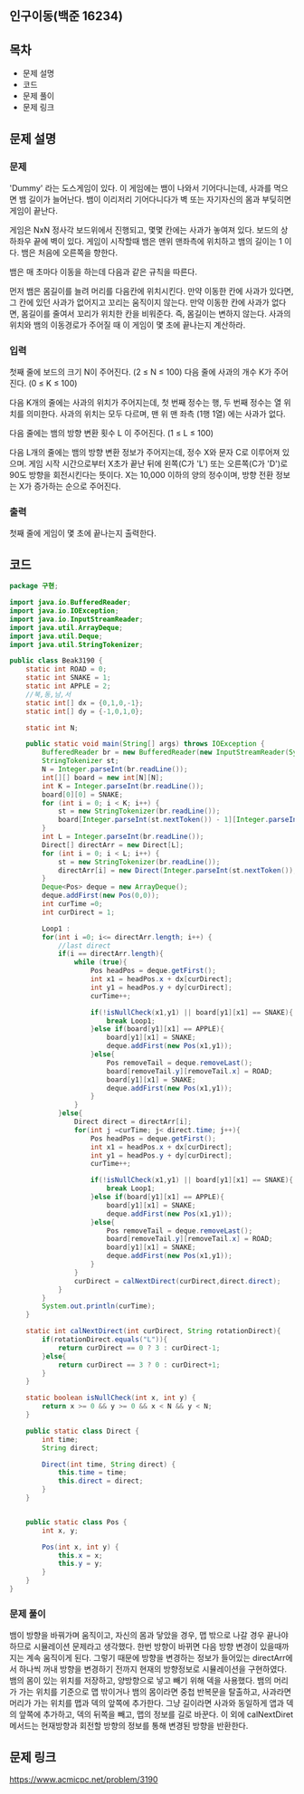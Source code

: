 ## 인구이동(백준 16234)
## 목차
- 문제 설명
- 코드
- 문제 풀이
- 문제 링크


## 문제 설명
### 문제
'Dummy' 라는 도스게임이 있다. 이 게임에는 뱀이 나와서 기어다니는데, 사과를 먹으면 뱀 길이가 늘어난다. 뱀이 이리저리 기어다니다가 벽 또는 자기자신의 몸과 부딪히면 게임이 끝난다.

게임은 NxN 정사각 보드위에서 진행되고, 몇몇 칸에는 사과가 놓여져 있다. 보드의 상하좌우 끝에 벽이 있다. 게임이 시작할때 뱀은 맨위 맨좌측에 위치하고 뱀의 길이는 1 이다. 뱀은 처음에 오른쪽을 향한다.

뱀은 매 초마다 이동을 하는데 다음과 같은 규칙을 따른다.

먼저 뱀은 몸길이를 늘려 머리를 다음칸에 위치시킨다.
만약 이동한 칸에 사과가 있다면, 그 칸에 있던 사과가 없어지고 꼬리는 움직이지 않는다.
만약 이동한 칸에 사과가 없다면, 몸길이를 줄여서 꼬리가 위치한 칸을 비워준다. 즉, 몸길이는 변하지 않는다.
사과의 위치와 뱀의 이동경로가 주어질 때 이 게임이 몇 초에 끝나는지 계산하라.

### 입력
첫째 줄에 보드의 크기 N이 주어진다. (2 ≤ N ≤ 100) 다음 줄에 사과의 개수 K가 주어진다. (0 ≤ K ≤ 100)

다음 K개의 줄에는 사과의 위치가 주어지는데, 첫 번째 정수는 행, 두 번째 정수는 열 위치를 의미한다. 사과의 위치는 모두 다르며, 맨 위 맨 좌측 (1행 1열) 에는 사과가 없다.

다음 줄에는 뱀의 방향 변환 횟수 L 이 주어진다. (1 ≤ L ≤ 100)

다음 L개의 줄에는 뱀의 방향 변환 정보가 주어지는데,  정수 X와 문자 C로 이루어져 있으며. 게임 시작 시간으로부터 X초가 끝난 뒤에 왼쪽(C가 'L') 또는 오른쪽(C가 'D')로 90도 방향을 회전시킨다는 뜻이다. X는 10,000 이하의 양의 정수이며, 방향 전환 정보는 X가 증가하는 순으로 주어진다.

### 출력
첫째 줄에 게임이 몇 초에 끝나는지 출력한다.


## 코드
```java
package 구현;

import java.io.BufferedReader;
import java.io.IOException;
import java.io.InputStreamReader;
import java.util.ArrayDeque;
import java.util.Deque;
import java.util.StringTokenizer;

public class Beak3190 {
    static int ROAD = 0;
    static int SNAKE = 1;
    static int APPLE = 2;
    //북,동,남,서
    static int[] dx = {0,1,0,-1};
    static int[] dy = {-1,0,1,0};

    static int N;

    public static void main(String[] args) throws IOException {
        BufferedReader br = new BufferedReader(new InputStreamReader(System.in));
        StringTokenizer st;
        N = Integer.parseInt(br.readLine());
        int[][] board = new int[N][N];
        int K = Integer.parseInt(br.readLine());
        board[0][0] = SNAKE;
        for (int i = 0; i < K; i++) {
            st = new StringTokenizer(br.readLine());
            board[Integer.parseInt(st.nextToken()) - 1][Integer.parseInt(st.nextToken()) - 1] = APPLE;
        }
        int L = Integer.parseInt(br.readLine());
        Direct[] directArr = new Direct[L];
        for (int i = 0; i < L; i++) {
            st = new StringTokenizer(br.readLine());
            directArr[i] = new Direct(Integer.parseInt(st.nextToken()), st.nextToken());
        }
        Deque<Pos> deque = new ArrayDeque();
        deque.addFirst(new Pos(0,0));
        int curTime =0;
        int curDirect = 1;

        Loop1 :
        for(int i =0; i<= directArr.length; i++) {
            //last direct
            if(i == directArr.length){
                while (true){
                    Pos headPos = deque.getFirst();
                    int x1 = headPos.x + dx[curDirect];
                    int y1 = headPos.y + dy[curDirect];
                    curTime++;

                    if(!isNullCheck(x1,y1) || board[y1][x1] == SNAKE){
                        break Loop1;
                    }else if(board[y1][x1] == APPLE){
                        board[y1][x1] = SNAKE;
                        deque.addFirst(new Pos(x1,y1));
                    }else{
                        Pos removeTail = deque.removeLast();
                        board[removeTail.y][removeTail.x] = ROAD;
                        board[y1][x1] = SNAKE;
                        deque.addFirst(new Pos(x1,y1));
                    }
                }
            }else{
                Direct direct = directArr[i];
                for(int j =curTime; j< direct.time; j++){
                    Pos headPos = deque.getFirst();
                    int x1 = headPos.x + dx[curDirect];
                    int y1 = headPos.y + dy[curDirect];
                    curTime++;

                    if(!isNullCheck(x1,y1) || board[y1][x1] == SNAKE){
                        break Loop1;
                    }else if(board[y1][x1] == APPLE){
                        board[y1][x1] = SNAKE;
                        deque.addFirst(new Pos(x1,y1));
                    }else{
                        Pos removeTail = deque.removeLast();
                        board[removeTail.y][removeTail.x] = ROAD;
                        board[y1][x1] = SNAKE;
                        deque.addFirst(new Pos(x1,y1));
                    }
                }
                curDirect = calNextDirect(curDirect,direct.direct);
            }
        }
        System.out.println(curTime);
    }

    static int calNextDirect(int curDirect, String rotationDirect){
        if(rotationDirect.equals("L")){
            return curDirect == 0 ? 3 : curDirect-1;
        }else{
            return curDirect == 3 ? 0 : curDirect+1;
        }
    }

    static boolean isNullCheck(int x, int y) {
        return x >= 0 && y >= 0 && x < N && y < N;
    }

    public static class Direct {
        int time;
        String direct;

        Direct(int time, String direct) {
            this.time = time;
            this.direct = direct;
        }
    }


    public static class Pos {
        int x, y;

        Pos(int x, int y) {
            this.x = x;
            this.y = y;
        }
    }
}

```


### 문제 풀이
뱀이 방향을 바꿔가며 움직이고, 자신의 몸과 닿았을 경우, 맵 밖으로 나갈 경우 끝나야하므로 시뮬레이션 문제라고 생각했다. 한번 방향이 바뀌면 다음 방향 변경이 있을때까지는 계속 움직이게 된다. 그렇기 때문에 방향을 변경하는 정보가 들어있는 directArr에서 하나씩 꺼내 방향을 변경하기 전까지 현재의 방향정보로 시뮬레이션을 구현하였다.
뱀의 몸이 있는 위치를 저장하고, 양방향으로 넣고 빼기 위해 덱을 사용했다.
뱀의 머리가 가는 위치를 기준으로 맵 밖이거나 뱀의 몸이라면 중첩 반복문을 탈출하고, 사과라면 머리가 가는 위치를 맵과 덱의 앞쪽에 추가한다. 그냥 길이라면 사과와 동일하게 앱과 덱의 앞쪽에 추가하고, 덱의 뒤쪽을 빼고, 맵의 정보를 길로 바꾼다.
이 외에 calNextDiret 메서드는 현재방향과 회전할 방향의 정보를 통해 변경된 방향을 반환한다.

## 문제 링크
https://www.acmicpc.net/problem/3190
